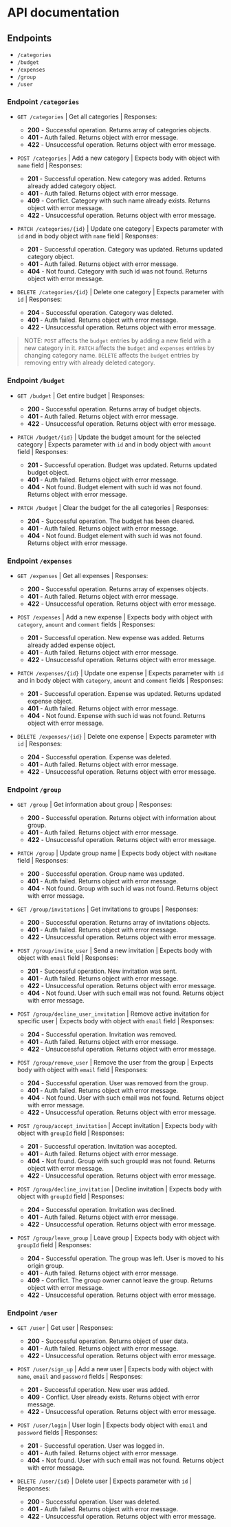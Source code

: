 # API documentation

## Endpoints

- `/categories`
- `/budget`
- `/expenses`
- `/group`
- `/user`

### Endpoint `/categories`

- `GET /categories` | Get all categories | Responses:

  - **200** - Successful operation. Returns array of categories objects.
  - **401** - Auth failed. Returns object with error message.
  - **422** - Unsuccessful operation. Returns object with error message.

- `POST /categories` | Add a new category | Expects body with object with `name` field | Responses:

  - **201** - Successful operation. New category was added. Returns already added category object.
  - **401** - Auth failed. Returns object with error message.
  - **409** - Conflict. Category with such name already exists. Returns object with error message.
  - **422** - Unsuccessful operation. Returns object with error message.

- `PATCH /categories/{id}` | Update one category | Expects parameter with `id` and in body object with `name` field | Responses:

  - **201** - Successful operation. Category was updated. Returns updated category object.
  - **401** - Auth failed. Returns object with error message.
  - **404** - Not found. Category with such id was not found. Returns object with error message.

- `DELETE /categories/{id}` | Delete one category | Expects parameter with `id` | Responses:

  - **204** - Successful operation. Category was deleted.
  - **401** - Auth failed. Returns object with error message.
  - **422** - Unsuccessful operation. Returns object with error message.

> NOTE: `POST` affects the `budget` entries by adding a new field with a new category in it. `PATCH` affects the `budget` and `expenses` entries by changing category name. `DELETE` affects the `budget` entries by removing entry with already deleted category.

### Endpoint `/budget`

- `GET /budget` | Get entire budget | Responses:

  - **200** - Successful operation. Returns array of budget objects.
  - **401** - Auth failed. Returns object with error message.
  - **422** - Unsuccessful operation. Returns object with error message.

- `PATCH /budget/{id}` | Update the budget amount for the selected category | Expects parameter with `id` and in body object with `amount` field | Responses:

  - **201** - Successful operation. Budget was updated. Returns updated budget object.
  - **401** - Auth failed. Returns object with error message.
  - **404** - Not found. Budget element with such id was not found. Returns object with error message.

- `PATCH /budget` | Clear the budget for the all categories | Responses:

  - **204** - Successful operation. The budget has been cleared.
  - **401** - Auth failed. Returns object with error message.
  - **404** - Not found. Budget element with such id was not found. Returns object with error message.

### Endpoint `/expenses`

- `GET /expenses` | Get all expenses | Responses:

  - **200** - Successful operation. Returns array of expenses objects.
  - **401** - Auth failed. Returns object with error message.
  - **422** - Unsuccessful operation. Returns object with error message.

- `POST /expenses` | Add a new expense | Expects body with object with `category`, `amount` and `comment` fields | Responses:

  - **201** - Successful operation. New expense was added. Returns already added expense object.
  - **401** - Auth failed. Returns object with error message.
  - **422** - Unsuccessful operation. Returns object with error message.

- `PATCH /expenses/{id}` | Update one expense | Expects parameter with `id` and in body object with `category`, `amount` and `comment` fields | Responses:

  - **201** - Successful operation. Expense was updated. Returns updated expense object.
  - **401** - Auth failed. Returns object with error message.
  - **404** - Not found. Expense with such id was not found. Returns object with error message.

- `DELETE /expenses/{id}` | Delete one expense | Expects parameter with `id` | Responses:

  - **204** - Successful operation. Expense was deleted.
  - **401** - Auth failed. Returns object with error message.
  - **422** - Unsuccessful operation. Returns object with error message.

### Endpoint `/group`

- `GET /group` | Get information about group | Responses:

  - **200** - Successful operation. Returns object with information about group.
  - **401** - Auth failed. Returns object with error message.
  - **422** - Unsuccessful operation. Returns object with error message.

- `PATCH /group` | Update group name | Expects body object with `newName` field | Responses:

  - **200** - Successful operation. Group name was updated.
  - **401** - Auth failed. Returns object with error message.
  - **404** - Not found. Group with such id was not found. Returns object with error message.

- `GET /group/invitations` | Get invitations to groups | Responses:

  - **200** - Successful operation. Returns array of invitations objects.
  - **401** - Auth failed. Returns object with error message.
  - **422** - Unsuccessful operation. Returns object with error message.

- `POST /group/invite_user` | Send a new invitation | Expects body with object with `email` field | Responses:

  - **201** - Successful operation. New invitation was sent.
  - **401** - Auth failed. Returns object with error message.
  - **422** - Unsuccessful operation. Returns object with error message.
  - **404** - Not found. User with such email was not found. Returns object with error message.

- `POST /group/decline_user_invitation` | Remove active invitation for specific user | Expects body with object with `email` field | Responses:

  - **204** - Successful operation. Invitation was removed.
  - **401** - Auth failed. Returns object with error message.
  - **422** - Unsuccessful operation. Returns object with error message.

- `POST /group/remove_user` | Remove the user from the group | Expects body with object with `email` field | Responses:

  - **204** - Successful operation. User was removed from the group.
  - **401** - Auth failed. Returns object with error message.
  - **404** - Not found. User with such email was not found. Returns object with error message.
  - **422** - Unsuccessful operation. Returns object with error message.

- `POST /group/accept_invitation` | Accept invitation | Expects body with object with `groupId` field | Responses:

  - **201** - Successful operation. Invitation was accepted.
  - **401** - Auth failed. Returns object with error message.
  - **404** - Not found. Group with such groupId was not found. Returns object with error message.
  - **422** - Unsuccessful operation. Returns object with error message.

- `POST /group/decline_invitation` | Decline invitation | Expects body with object with `groupId` field | Responses:

  - **204** - Successful operation. Invitation was declined.
  - **401** - Auth failed. Returns object with error message.
  - **422** - Unsuccessful operation. Returns object with error message.

- `POST /group/leave_group` | Leave group | Expects body with object with `groupId` field | Responses:

  - **204** - Successful operation. The group was left. User is moved to his origin group.
  - **401** - Auth failed. Returns object with error message.
  - **409** - Conflict. The group owner cannot leave the group. Returns object with error message.
  - **422** - Unsuccessful operation. Returns object with error message.

### Endpoint `/user`

- `GET /user` | Get user | Responses:

  - **200** - Successful operation. Returns object of user data.
  - **401** - Auth failed. Returns object with error message.
  - **422** - Unsuccessful operation. Returns object with error message.

- `POST /user/sign_up` | Add a new user | Expects body with object with `name`, `email` and `password` fields | Responses:

  - **201** - Successful operation. New user was added.
  - **409** - Conflict. User already exists. Returns object with error message.
  - **422** - Unsuccessful operation. Returns object with error message.

- `POST /user/login` | User login | Expects body object with `email` and `password` fields | Responses:

  - **201** - Successful operation. User was logged in.
  - **401** - Auth failed. Returns object with error message.
  - **404** - Not found. User with such email was not found. Returns object with error message.

- `DELETE /user/{id}` | Delete user | Expects parameter with `id` | Responses:

  - **200** - Successful operation. User was deleted.
  - **401** - Auth failed. Returns object with error message.
  - **422** - Unsuccessful operation. Returns object with error message.
